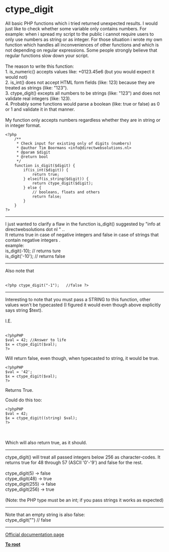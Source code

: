 # ctype_digit



All basic PHP functions which i tried returned unexpected results. I would just like to check whether some variable only contains numbers. For example: when i spread my script to the public i cannot require users to only use numbers as string or as integer. For those situation i wrote my own function which handles all inconveniences of other functions and which is not depending on regular expressions. Some people strongly believe that regular functions slow down your script.<br><br>The reason to write this function:<br>1. is_numeric() accepts values like: +0123.45e6 (but you would expect it would not)<br>2. is_int() does not accept HTML form fields (like: 123) because they are treated as strings (like: "123").<br>3. ctype_digit() excepts all numbers to be strings (like: "123") and does not validate real integers (like: 123).<br>4. Probably some functions would parse a boolean (like: true or false) as 0 or 1 and validate it in that manner.<br><br>My function only accepts numbers regardless whether they are in string or in integer format.<br>

```
<?php
    /**
     * Check input for existing only of digits (numbers)
     * @author Tim Boormans <info@directwebsolutions.nl>
     * @param $digit
     * @return bool
     */
    function is_digit($digit) {
        if(is_int($digit)) {
            return true;
        } elseif(is_string($digit)) {
            return ctype_digit($digit);
        } else {
            // booleans, floats and others
            return false;
        }
    }
?>
```
  

---

I just wanted to clarify a flaw in the function is_digit() suggested by "info at directwebsolutions dot nl " .. <br>It returns true in case of negative integers and false in case of strings that contain negative integers .<br> example:<br>is_digit(-10); // returns ture<br>is_digit(&apos;-10&apos;); // returns false  

---

Also note that<br><br>

```
<?php ctype_digit("-1");   //false ?>
```
  

---

Interesting to note that you must pass a STRING to this function, other values won&apos;t be typecasted (I figured it would even though above explicitly says string $text).<br><br>I.E.<br><br>

```
<?phpPHP
$val = 42; //Answer to life
$x = ctype_digit($val);
?>
```


Will return false, even though, when typecasted to string, it would be true.



```
<?phpPHP
$val = '42';
$x = ctype_digit($val);
?>
```


Returns True.

Could do this too:



```
<?phpPHP
$val = 42;
$x = ctype_digit((string) $val);
?>
```
<br><br>Which will also return true, as it should.  

---

ctype_digit() will treat all passed integers below 256 as character-codes. It returns true for 48 through 57 (ASCII &apos;0&apos;-&apos;9&apos;) and false for the rest.<br><br>ctype_digit(5) -&gt; false<br>ctype_digit(48) -&gt; true<br>ctype_digit(255) -&gt; false<br>ctype_digit(256) -&gt; true<br><br>(Note: the PHP type must be an int; if you pass strings it works as expected)  

---

Note that an empty string is also false:<br>ctype_digit("") // false  

---

[Official documentation page](https://www.php.net/manual/en/function.ctype-digit.php)

**[To root](/README.md)**